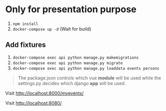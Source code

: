 # Only for presentation purpose

1. `npm install`
2. `docker-compose up -d` (Wait for build)

## Add fixtures
1. `docker-compose exec api python manage.py makemigrations`
2. `docker-compose exec api python manage.py migrate`
3. `docker-compose exec api python manage.py loaddata events persons`

> The package.json controls which vue **module** will be used while the settings.py decides which django **app** will be used.

Visit [http://localhost:8000/myevents/](http://localhost:8000/myevents/)

Visit [http://localhost:8080/](http://localhost:8080/)
